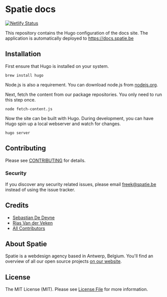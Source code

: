 # Spatie docs

[![Netlify Status](https://api.netlify.com/api/v1/badges/6294fcf1-042c-424b-9874-44d7a60da9b4/deploy-status)](https://app.netlify.com/sites/masterix21-docs/deploys)

This repository contains the Hugo configuration of the docs site. The application is automatically deployed to https://docs.spatie.be

## Installation

First ensure that Hugo is installed on your system.

```
brew install hugo
```

Node.js is also a requirement. You can download node.js from [nodejs.org](https://nodejs.org/en/).

Next, fetch the content from our package repositories. You only need to run this step once.

```
node fetch-content.js
```

Now the site can be built with Hugo. During development, you can have Hugo spin up a local webserver and watch for changes.

```
hugo server
```

## Contributing

Please see [CONTRIBUTING](CONTRIBUTING.md) for details.

### Security

If you discover any security related issues, please email freek@spatie.be instead of using the issue tracker.

## Credits

- [Sebastian De Deyne](https://github.com/sebastiandedeyne)
- [Rias Van der Veken](https://github.com/riasvdv)
- [All Contributors](../../contributors)

## About Spatie

Spatie is a webdesign agency based in Antwerp, Belgium. You'll find an overview of all our open source projects [on our website](https://spatie.be/opensource).

## License

The MIT License (MIT). Please see [License File](LICENSE.md) for more information.
